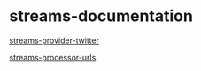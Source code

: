 streams-documentation
=====================

[streams-provider-twitter](streams-provider-twitter/README.markdown)

[streams-processor-urls](streams-processor-urls/README.markdown)